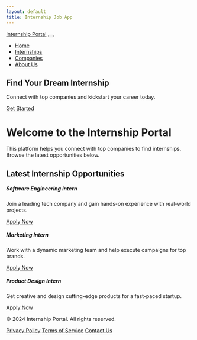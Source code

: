 ```yaml
---
layout: default
title: Internship Job App
---
```


<!-- Navbar -->
<nav class="navbar navbar-expand-lg navbar-light bg-light fixed-top shadow-sm">
  <div class="container-fluid">
    <a class="navbar-brand" href="#">Internship Portal</a>
    <button class="navbar-toggler" type="button" data-bs-toggle="collapse" data-bs-target="#navbarNav" aria-controls="navbarNav" aria-expanded="false" aria-label="Toggle navigation">
      <span class="navbar-toggler-icon"></span>
    </button>
    <div class="collapse navbar-collapse" id="navbarNav">
      <ul class="navbar-nav ms-auto">
        <li class="nav-item">
          <a class="nav-link active" aria-current="page" href="#">Home</a>
        </li>
        <li class="nav-item">
          <a class="nav-link" href="#">Internships</a>
        </li>
        <li class="nav-item">
          <a class="nav-link" href="#">Companies</a>
        </li>
        <li class="nav-item">
          <a class="nav-link" href="#">About Us</a>
        </li>
      </ul>
    </div>
  </div>
</nav>

<!-- Hero Section -->
<section class="hero bg-primary text-white py-5">
  <div class="container">
    <h1 class="display-4">Find Your Dream Internship</h1>
    <p class="lead">Connect with top companies and kickstart your career today.</p>
    <a href="#" class="btn btn-outline-light btn-lg">Get Started</a>
  </div>
</section>

<!-- Markdown content goes here -->
# Welcome to the Internship Portal

This platform helps you connect with top companies to find internships. Browse the latest opportunities below.

<!-- Internship Listings Section -->
<section class="internship-listings py-5">
  <div class="container">
    <h2 class="mb-4">Latest Internship Opportunities</h2>
    <div class="row">
      <div class="col-md-4">
        <div class="card shadow-sm">
          <div class="card-body">
            <h5 class="card-title">Software Engineering Intern</h5>
            <p class="card-text">Join a leading tech company and gain hands-on experience with real-world projects.</p>
            <a href="#" class="btn btn-primary">Apply Now</a>
          </div>
        </div>
      </div>
      <div class="col-md-4">
        <div class="card shadow-sm">
          <div class="card-body">
            <h5 class="card-title">Marketing Intern</h5>
            <p class="card-text">Work with a dynamic marketing team and help execute campaigns for top brands.</p>
            <a href="#" class="btn btn-primary">Apply Now</a>
          </div>
        </div>
      </div>
      <div class="col-md-4">
        <div class="card shadow-sm">
          <div class="card-body">
            <h5 class="card-title">Product Design Intern</h5>
            <p class="card-text">Get creative and design cutting-edge products for a fast-paced startup.</p>
            <a href="#" class="btn btn-primary">Apply Now</a>
          </div>
        </div>
      </div>
    </div>
  </div>
</section>

<!-- Footer -->
<footer class="bg-dark text-white py-4">
  <div class="container text-center">
    <p>&copy; 2024 Internship Portal. All rights reserved.</p>
    <div>
      <a href="#" class="text-white me-3">Privacy Policy</a>
      <a href="#" class="text-white me-3">Terms of Service</a>
      <a href="#" class="text-white">Contact Us</a>
    </div>
  </div>
</footer>

